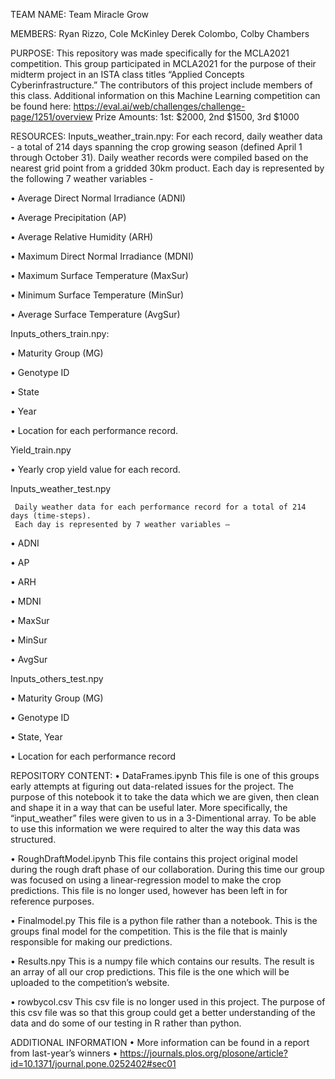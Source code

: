 TEAM NAME: Team Miracle Grow


MEMBERS: Ryan Rizzo, Cole McKinley Derek Colombo, Colby Chambers


PURPOSE: This repository was made specifically for the MCLA2021 competition. This group participated in MCLA2021 for the purpose of their midterm project in an ISTA class titles “Applied Concepts Cyberinfrastructure.” The contributors of this project include members of this class.
Additional information on this Machine Learning competition can be found here: https://eval.ai/web/challenges/challenge-page/1251/overview
Prize Amounts: 1st: $2000, 2nd $1500, 3rd $1000


RESOURCES:
Inputs_weather_train.npy:
For each record, daily weather data - a total of 214 days spanning the crop growing season (defined April 1 through October 31). Daily weather records were compiled based on the nearest grid point from a gridded 30km product. Each day is represented by the following 7 weather variables - 

•	Average Direct Normal Irradiance (ADNI)

•	Average Precipitation (AP)

•	Average Relative Humidity (ARH)

•	Maximum Direct Normal Irradiance (MDNI)

•	Maximum Surface Temperature (MaxSur)

•	Minimum Surface Temperature (MinSur)

•	Average Surface Temperature (AvgSur)


Inputs_others_train.npy:

•	Maturity Group (MG)

•	 Genotype ID

•	State

•	Year

•	Location for each performance record.


Yield_train.npy

•	Yearly crop yield value for each record.


Inputs_weather_test.npy

	 Daily weather data for each performance record for a total of 214 days (time-steps).
	 Each day is represented by 7 weather variables – 
	 
•	ADNI

•	AP

•	ARH

•	MDNI

•	MaxSur

•	MinSur

•	AvgSur


Inputs_others_test.npy

•	Maturity Group (MG)

•	Genotype ID

•	State, Year

•	Location for each performance record



REPOSITORY CONTENT:
•	DataFrames.ipynb
This file is one of this groups early attempts at figuring out data-related issues for the project. The purpose of this notebook it to take the data which we are given, then clean and shape it in a way that can be useful later. More specifically, the “input_weather” files were given to us in a 3-Dimentional array. To be able to use this information we were required to alter the way this data was structured.

•	RoughDraftModel.ipynb
This file contains this project original model during the rough draft phase of our collaboration. During this time our group was focused on using a linear-regression model to make the crop predictions. This file is no longer used, however has been left in for reference purposes.

•	Finalmodel.py
This file is a python file rather than a notebook. This is the groups final model for the competition. This is the file that is mainly responsible for making our predictions.

•	Results.npy
This is a numpy file which contains our results. The result is an array of all our crop predictions. This file is the one which will be uploaded to the competition’s website.

•	rowbycol.csv
This csv file is no longer used in this project. The purpose of this csv file was so that this group could get a better understanding of the data and do some of our testing in R rather than python.

ADDITIONAL INFORMATION
•	More information can be found in a report from last-year’s winners
•	https://journals.plos.org/plosone/article?id=10.1371/journal.pone.0252402#sec01

